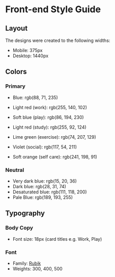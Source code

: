 # Front-end Style Guide

## Layout

The designs were created to the following widths:

- Mobile: 375px
- Desktop: 1440px

## Colors

### Primary

- Blue: rgb(88, 71, 235)

- Light red (work): rgb(255, 140, 102)
- Soft blue (play): rgb(86, 194, 230)
- Light red (study):  rgb(255, 92, 124)
- Lime green (exercise): rgb(74, 207, 129)
- Violet (social):  rgb(117, 54, 211)
- Soft orange (self care): 	rgb(241, 198, 91)

### Neutral

- Very dark blue: rgb(15, 20, 36)
- Dark blue:   rgb(28, 31, 74)
- Desaturated blue: rgb(111, 118, 200)
- Pale Blue: rgb(189, 193, 255)

## Typography

### Body Copy

- Font size: 18px (card titles e.g. Work, Play)

### Font

- Family: [Rubik](https://fonts.google.com/specimen/Rubik)
- Weights: 300, 400, 500
